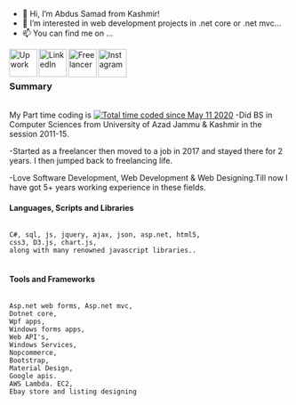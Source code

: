 - 👋 Hi, I’m Abdus Samad from Kashmir!
- 👀 I’m interested in web development projects in .net core or .net mvc...
- 📫 You can find me on ...<br/>
 
<a href="https://www.upwork.com/freelancers/~01bf6df753651f6514"><img align="left" alt="Upwork" width="50px"  src="https://cdn.jsdelivr.net/npm/simple-icons@v3/icons/upwork.svg"/></a> 
<a href="https://www.linkedin.com/in/samadmehmood"><img align="left" alt="LinkedIn" width="50px" src="https://cdn.jsdelivr.net/npm/simple-icons@v3/icons/linkedin.svg"/></a> 
<a href="https://www.freelancer.com/u/akbedds"><img align="left" alt="Freelancer" width="51px"  src="https://cdn.jsdelivr.net/npm/simple-icons@v3/icons/freelancer.svg"/></a> 
<a href="https://www.instagram.com/samadmehmood/"><img align="left" alt="Instagram" width="51px"  src="https://cdn.jsdelivr.net/npm/simple-icons@v3/icons/instagram.svg"/></a> 
<br />
<br />
 <img src="https://github.com/samadmehmood/Samadmehmood/blob/master/images/codeStats.svg" alt=""/>
<br />
<h3>Summary</h3>
<br />
My Part time coding is
<a href="https://wakatime.com/@7503942a-3c94-4704-b90e-9ec88a955fbc"><img src="https://wakatime.com/badge/user/7503942a-3c94-4704-b90e-9ec88a955fbc.svg" alt="Total time coded since May 11 2020" /></a>
-Did BS in Computer Sciences from University of Azad Jammu & Kashmir in the session 2011-15. <br/>

-Started as a freelancer then moved to a job in 2017 and stayed there for 2 years. I then jumped back to freelancing life. <br/>

-Love Software Development, Web Development & Web Designing.Till now I have got 5+ years working experience in these fields. <br/>



<h4>Languages, Scripts and Libraries</h4>
<code>
C#, sql, js, jquery, ajax, json, asp.net, html5,
css3, D3.js, chart.js,
along with many renowned javascript libraries..
</code>
 <br/>
<h4>Tools and Frameworks</h4>
<code>
Asp.net web forms, Asp.net mvc,
Dotnet core,
Wpf apps,
Windows forms apps,
Web API's,
Windows Services,
Nopcommerce,
Bootstrap,
Material Design,
Google apis.
AWS Lambda. EC2,
Ebay store and listing designing
 </code>
